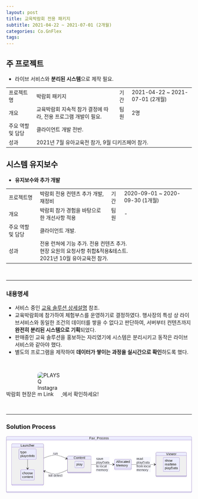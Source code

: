 ```yaml
---
layout: post
title: 교육박람회 전용 패키지
subtitle: 2021-04-22 ~ 2021-07-01 (2개월)
categories: Co.GnFlex
tags: 
---
```


## 주 프로젝트
- 라이브 서비스와 **분리된 시스템**으로 제작 필요.  
<table>
  <tr>
    <td>프로젝트명</td>
    <td>박람회 패키지</td>
    <td>기간</td>
    <td>2021-04-22 ~ 2021-07-01 (2개월)</td>
  </tr>
  <tr>
    <td>개요</td>
    <td>교육박람회 지속적 참가 결정에 따라, 전용 프로그램 개발이 필요.</td>
    <td>팀원</td>
    <td>2명</td>
  </tr>
  <tr>
    <td>주요 역할 및 담당</td>
    <td colspan="3">클라이언트 개발 전반.</td>
  </tr>
  <tr>
    <td>성과</td>
    <td colspan="3">2021년 7월 유아교육전 참가, 9월 디키즈페어 참가.</td>
  </tr>
</table>

## 시스템 유지보수  
- **유지보수와 추가 개발**  
<table>
  <tr>
    <td>프로젝트명</td>
    <td>박람회 전용 컨텐츠 추가 개발, 재정비</td>
    <td>기간</td>
    <td>2020-09-01 ~ 2020-09-30 (1개월)</td>
  </tr>
  <tr>
    <td>개요</td>
    <td>박람회 참가 경험을 바탕으로 한 개선사항 적용</td>
    <td>팀원</td>
    <td>-</td>
  </tr>
  <tr>
    <td>주요 역할 및 담당</td>
    <td colspan="3">클라이언트 개발.</td>
  </tr>
  <tr>
    <td>성과</td>
    <td colspan="3">전용 런쳐에 기능 추가. 전용 컨텐츠 추가.<br>현장 요원의 요청사항 취합&적용&테스트.<br>2021년 10월 유아교육전 참가.</td>
  </tr>
</table>

<p><br></p>

<hr>

### 내용명세  
- 서비스 중인 [교육 솔루션 상세설명](https://seunghyeon-hong.github.io/co.gnflex/2019/12/16/live-service-solution-rnd.html) 참조.
- 교육박람회에 참가하여 체험부스를 운영하기로 결정하였다. 행사장의 특성 상 라이브서비스와 동일한 조건의 데이터를 쌓을 수 없다고 판단하여, 서버부터 컨텐츠까지 **완전히 분리된 시스템으로 기획**되었다.   
- 판매중인 교육 솔루션을 홍보하는 자리였기에 시스템은 분리시키고 동작은 라이브서비스와 같아야 했다.   
- 별도의 프로그램을 제작하여 **데이터가 쌓이는 과정을 실시간으로 확인**하도록 했다.
<br>
<p>
  박람회 현장은 
  <a href="https://www.instagram.com/playsq_official/?hl=en" target="_blank">
     <img style="display:inline-block; width: 64px; border-radius: 8px; vertical-align: baseline;" src="https://upload.wikimedia.org/wikipedia/commons/thumb/a/a5/Instagram_icon.png/240px-Instagram_icon.png" alt="PLAYSQ Instagram Link">
   </a>
  에서 확인하세요!
  
<!-- [![PLAYSQ Instagram](https://upload.wikimedia.org/wikipedia/commons/thumb/a/a5/Instagram_icon.png/240px-Instagram_icon.png)](https://www.instagram.com/playsq_official/?hl=en) -->

<p><br></p>
  
<hr>

### Solution Process

[![MainLoader Process](https://raw.githubusercontent.com/SeungHyeon-Hong/SeungHyeon-Hong.github.io/main/assets/img/20210422_fair_process.png)](https://raw.githubusercontent.com/SeungHyeon-Hong/SeungHyeon-Hong.github.io/main/assets/img/20210422_fair_process.png)
<!-- (https://mermaid.live/edit/#eyJjb2RlIjoic3RhdGVEaWFncmFtLXYyXG5zdGF0ZSBGYWlyX1Byb2Nlc3N7XG4gICAgZGlyZWN0aW9uIExSXG4gICAgc3RhdGUgTGF1bmNoZXJ7XG4gICAgICAgIHR5cGVcXG5wbGF5ZXJJbmZvIC0tPiBjaG9vc2VcXG5jb250ZW50XG4gICAgfVxuICAgIHN0YXRlIENvbnRlbnQge1xuICAgICAgICBwbGF5XG4gICAgfVxuICAgIE1lbW9yeSA6IEFsbG9jYXRlZFxcbk1lbW9yeVxuICAgIHN0YXRlIFZpZXdlcntcbiAgICAgICAgc2hvd1xcbnJlYWx0aW1lXFxucGxheURhdGFcbiAgICB9XG4gICAgTGF1bmNoZXIgLS0-IENvbnRlbnQgOnJ1blxuICAgIENvbnRlbnQgLS0-IExhdW5jaGVyIDoga2lsbCBkZXRlY3RcbiAgICBDb250ZW50IC0tPiBNZW1vcnkgOiBzYXZlXFxucGxheURhdGFcXG50byBsb2NhbFxcbm1lbW9yeVxuICAgIE1lbW9yeSAtLT4gVmlld2VyIDogcmVhZFxcbnBsYXlEYXRhXFxuZnJvbSBsb2NhbFxcbm1lbW9yeVxufVxuICAgICAgICAgICAgIiwibWVybWFpZCI6IntcbiAgXCJ0aGVtZVwiOiBcImRlZmF1bHRcIlxufSIsInVwZGF0ZUVkaXRvciI6ZmFsc2UsImF1dG9TeW5jIjp0cnVlLCJ1cGRhdGVEaWFncmFtIjpmYWxzZX0) -->
